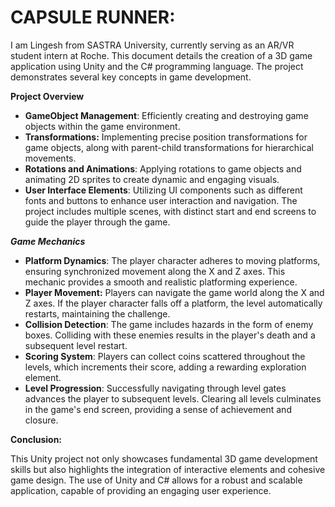 # CAPSULE RUNNER:

I am Lingesh from SASTRA University, currently serving as an AR/VR student intern at Roche. This document details the creation of a 3D game application using Unity and the C# programming language. The project demonstrates several key concepts in game development.

**Project Overview**

- **GameObject Management**: Efficiently creating and destroying game objects within the game environment.
- **Transformations:** Implementing precise position transformations for game objects, along with parent-child transformations for hierarchical movements.
- **Rotations and Animations**: Applying rotations to game objects and animating 2D sprites to create dynamic and engaging visuals.
- **User Interface Elements**: Utilizing UI components such as different fonts and buttons to enhance user interaction and navigation. The project includes multiple scenes, with distinct start and end screens to guide the player through the game.

***Game Mechanics***

- **Platform Dynamics**: The player character adheres to moving platforms, ensuring synchronized movement along the X and Z axes. This mechanic provides a smooth and realistic platforming experience.
- **Player Movement:** Players can navigate the game world along the X and Z axes. If the player character falls off a platform, the level automatically restarts, maintaining the challenge.
- **Collision Detection**: The game includes hazards in the form of enemy boxes. Colliding with these enemies results in the player's death and a subsequent level restart.
- **Scoring System**: Players can collect coins scattered throughout the levels, which increments their score, adding a rewarding exploration element.
- **Level Progression**: Successfully navigating through level gates advances the player to subsequent levels. Clearing all levels culminates in the game's end screen, providing a sense of achievement and closure.





**Conclusion:**

This Unity project not only showcases fundamental 3D game development skills but also highlights the integration of interactive elements and cohesive game design. The use of Unity and C# allows for a robust and scalable application, capable of providing an engaging user experience.

